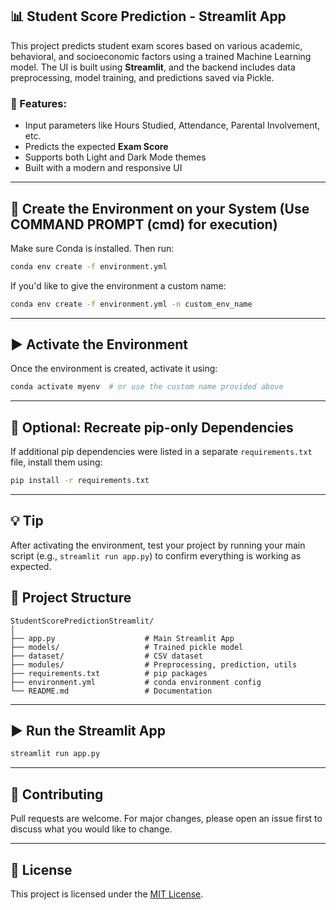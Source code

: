 ## 📊 Student Score Prediction - Streamlit App

This project predicts student exam scores based on various academic, behavioral, and socioeconomic factors using a trained Machine Learning model. The UI is built using **Streamlit**, and the backend includes data preprocessing, model training, and predictions saved via Pickle.

### 🚀 Features:
- Input parameters like Hours Studied, Attendance, Parental Involvement, etc.
- Predicts the expected **Exam Score**
- Supports both Light and Dark Mode themes
- Built with a modern and responsive UI
---

## 🔧 Create the Environment on your System (Use COMMAND PROMPT (cmd) for execution)

Make sure Conda is installed. Then run:


```bash
conda env create -f environment.yml
````

If you'd like to give the environment a custom name:

```bash
conda env create -f environment.yml -n custom_env_name
```

---

## ▶️ Activate the Environment

Once the environment is created, activate it using:

```bash
conda activate myenv  # or use the custom name provided above
```

---

## 🧪 Optional: Recreate pip-only Dependencies

If additional pip dependencies were listed in a separate `requirements.txt` file, install them using:

```bash
pip install -r requirements.txt
```

---

## 💡 Tip

After activating the environment, test your project by running your main script (e.g., `streamlit run app.py`) to confirm everything is working as expected.




## 📁 Project Structure

```
StudentScorePredictionStreamlit/
│
├── app.py                    # Main Streamlit App
├── models/                   # Trained pickle model
├── dataset/                  # CSV dataset
├── modules/                  # Preprocessing, prediction, utils
├── requirements.txt          # pip packages
├── environment.yml           # conda environment config
└── README.md                 # Documentation
```

---

## ▶️ Run the Streamlit App

```bash
streamlit run app.py
```

---

## 🤝 Contributing

Pull requests are welcome. For major changes, please open an issue first to discuss what you would like to change.

---

## 📜 License

This project is licensed under the [MIT License](LICENSE).
